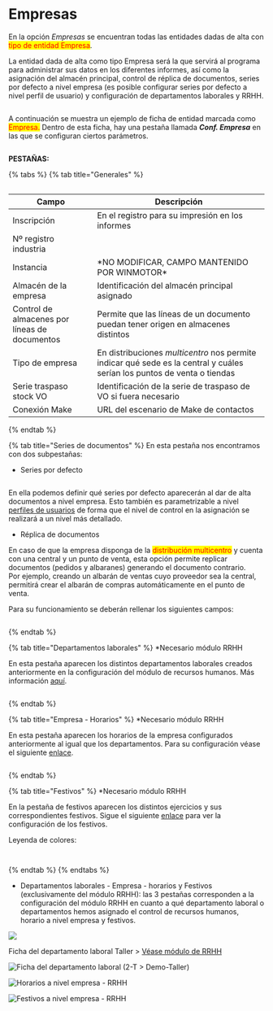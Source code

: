 # Empresas

En la opción  _Empresas_ se encuentran todas las entidades dadas de alta con <mark style="color:red;">tipo de entidad Empresa</mark>.&#x20;

La entidad dada de alta como tipo Empresa será la que servirá al programa para administrar sus datos en los diferentes informes, así como la asignación del almacén principal, control de réplica de documentos, series por defecto a nivel empresa (es posible configurar series por defecto a nivel perfil de usuario) y configuración de departamentos laborales y RRHH.

<figure><img src="../../.gitbook/assets/image (652).png" alt=""><figcaption></figcaption></figure>

A continuación se muestra un ejemplo de ficha de entidad marcada como <mark style="color:red;">Empresa.</mark> Dentro de esta ficha, hay una pestaña llamada _**Conf. Empresa**_ en las que se configuran ciertos parámetros.

<figure><img src="../../.gitbook/assets/image (654).png" alt=""><figcaption></figcaption></figure>

**PESTAÑAS:**

{% tabs %}
{% tab title="Generales" %}
<figure><img src="../../.gitbook/assets/image (655).png" alt=""><figcaption></figcaption></figure>

<table><thead><tr><th width="222">Campo</th><th width="594">Descripción</th></tr></thead><tbody><tr><td>Inscripción</td><td>En el registro para su impresión en los informes</td></tr><tr><td>Nº registro industria</td><td></td></tr><tr><td>Instancia</td><td>*NO MODIFICAR, CAMPO MANTENIDO POR WINMOTOR*</td></tr><tr><td>Almacén de la empresa</td><td>Identificación del almacén principal asignado</td></tr><tr><td>Control de almacenes por líneas de documentos</td><td>Permite que las líneas de un documento puedan tener origen en almacenes distintos</td></tr><tr><td>Tipo de empresa</td><td>En distribuciones <em>multicentro</em> nos permite indicar qué sede es la central y cuáles serían los puntos de venta o tiendas</td></tr><tr><td>Serie traspaso stock VO</td><td>Identificación de la serie de traspaso de VO si fuera necesario</td></tr><tr><td>Conexión Make</td><td>URL del escenario de Make de contactos</td></tr></tbody></table>
{% endtab %}

{% tab title="Series de documentos" %}
En esta pestaña nos encontramos con dos subpestañas:

* Series por defecto

<figure><img src="../../.gitbook/assets/image (657).png" alt=""><figcaption></figcaption></figure>

En ella podemos definir qué series por defecto aparecerán al dar de alta documentos a nivel empresa. Esto también es parametrizable a nivel [perfiles de usuarios](permisos-perfiles/perfiles.md) de forma que el nivel de control en la asignación se realizará a un nivel más detallado.&#x20;

* Réplica de documentos

En caso de que la empresa disponga de la <mark style="color:red;">distribución multicentro</mark> y cuenta con una central y un punto de venta, esta opción permite replicar documentos (pedidos y albaranes) generando el documento contrario. \
Por ejemplo, creando un albarán de ventas cuyo proveedor sea la central, permitirá crear el albarán de compras automáticamente en el punto de venta.

Para su funcionamiento se deberán rellenar los siguientes campos:

<figure><img src="../../.gitbook/assets/image (658).png" alt=""><figcaption></figcaption></figure>
{% endtab %}

{% tab title="Departamentos laborales" %}
\*Necesario módulo RRHH

En esta pestaña aparecen los distintos departamentos laborales creados anteriormente en la configuración del módulo de recursos humanos. Más información [aquí](../recursos-humanos-1/recursos-humanos/).

<figure><img src="../../.gitbook/assets/image.png" alt=""><figcaption></figcaption></figure>
{% endtab %}

{% tab title="Empresa - Horarios" %}
\*Necesario módulo RRHH

En esta pestaña aparecen los horarios de la empresa configurados anteriormente al igual que los departamentos. Para su configuración véase el siguiente [enlace](../recursos-humanos-1/recursos-humanos/).&#x20;

<figure><img src="../../.gitbook/assets/image (2).png" alt=""><figcaption></figcaption></figure>
{% endtab %}

{% tab title="Festivos" %}
\*Necesario módulo RRHH

En la pestaña de festivos aparecen los distintos ejercicios y sus correspondientes festivos. Sigue el siguiente [enlace](../recursos-humanos-1/recursos-humanos/) para ver la configuración de los festivos.

Leyenda de colores:

<div align="left"><figure><img src="../../.gitbook/assets/image (5).png" alt=""><figcaption></figcaption></figure></div>

<figure><img src="../../.gitbook/assets/image (4).png" alt=""><figcaption></figcaption></figure>
{% endtab %}
{% endtabs %}





* Departamentos laborales - Empresa - horarios y Festivos (exclusivamente del módulo RRHH): las 3 pestañas corresponden a la configuración del módulo RRHH en cuanto a qué departamento laboral o departamentos hemos asignado el control de recursos humanos, horario a nivel empresa y festivos.

![](<../../.gitbook/assets/image (455).png>)

Ficha del departamento laboral Taller > [Véase módulo de RRHH](../recursos-humanos-1/recursos-humanos/)

![Ficha del departamento laboral (2-T > Demo-Taller)](<../../.gitbook/assets/image (456).png>)

![Horarios a nivel empresa - RRHH](<../../.gitbook/assets/image (459).png>)

![Festivos a nivel empresa - RRHH](<../../.gitbook/assets/image (458).png>)
